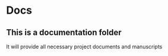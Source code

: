 # Docs
## This is a documentation folder 
 It will provide all necessary project documents and manuscripts

